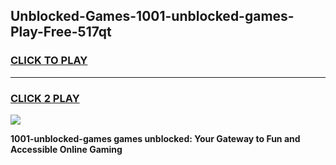 
## Unblocked-Games-1001-unblocked-games-Play-Free-517qt
<h3>
<a href="https://premium76.site?title=1001-unblocked-games&ref=21A">CLICK TO PLAY</a></h3>
<hr>

<h3>
<a href="https://premium76.site?title=1001-unblocked-games&ref=21A">CLICK 2 PLAY</a>
  
</h3>

<a href="https://premium76.site?title=1001-unblocked-games&ref=21A"><img src="https://clearcache.store/games.png"></a>


**1001-unblocked-games games unblocked: Your Gateway to Fun and Accessible Online Gaming**

